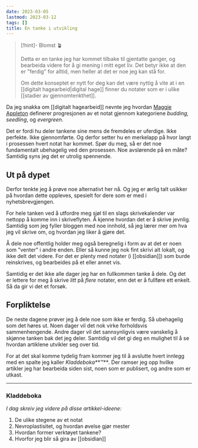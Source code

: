 ```yaml
---
date: 2023-03-05
lastmod: 2023-03-12
tags: []
title: En tanke i utvikling
---
```

> [!hint]- Blomst 🪴
>
> Detta er en tanke jeg har kommet tilbake til gjentatte ganger, og bearbeida videre for å gi mening i mitt eget liv. Det betyr ikke at den er "ferdig" for alltid, men heller at det er noe jeg kan stå for.
> 
> Om dette konseptet er nytt for deg kan det være nyttig å vite at i en [[digitalt hagearbeid|digital hage]] finner du notater som er i ulike [[stadier av gjennomtenkthet]].

Da jeg snakka om [[digitalt hagearbeid]] nevnte jeg hvordan [Maggie Appleton](https://maggieappleton.com/?ref=simen-skriver) definerer progresjonen av et notat gjennom kategoriene _budding, seedling_, og _evergreen_.

Det er fordi hu deler tankene sine mens de fremdeles er uferdige. Ikke perfekte. Ikke gjennomførte. Og derfor setter hu en merkelapp på hvor langt i prosessen hvert notat har kommet. Spør du meg, så er det noe fundamentalt ubehagelig ved den prosessen. Noe avslørende på en måte? Samtidig syns jeg det er utrolig spennende.

## Ut på dypet

Derfor tenkte jeg å prøve noe alternativt her nå. Og jeg er ærlig talt usikker på hvordan dette oppleves, spesielt for dere som er med i nyhetsbrevgjengen.

For hele tanken ved å utfordre meg sjøl til en slags skrivekalender var nettopp å komme inn i skriveflyten. Å kjenne hvordan det er å skrive jevnlig. Samtidig som jeg fyller bloggen med noe innhold, så jeg lærer mer om hva jeg vil skrive om, og hvordan jeg liker å gjøre det.

Å dele noe offentlig holder meg også beregnelig i form av at det er noen som "venter" i andre enden. Eller så kunne jeg nok fint skrivi alt lokalt, og ikke delt det videre. For det er plenty med notater (i [[obsidian]]) som burde reinskrives, og bearbeides på et eller annet vis.

Samtidig er det ikke alle dager jeg har en fullkommen tanke å dele. Og det er lettere for meg å skrive _litt_ på _flere_ notater, enn det er å fullføre ett enkelt. Så da gir vi det et forsøk.

## Forpliktelse

De neste dagene prøver jeg å dele noe som ikke er ferdig. Så ubehagelig som det høres ut. Noen dager vil det nok virke forholdsvis sammenhengende. Andre dager vil det sannsynligvis være vanskelig å skjønne tanken bak det jeg deler. Samtidig vil det gi deg en mulighet til å se hvordan artiklene utvikler seg over tid.

For at det skal komme tydelig fram kommer jeg til å avslutte hvert innlegg med en spalte jeg kaller _Kladdeboka**™**_. Der ramser jeg opp hvilke artikler jeg har bearbeida siden sist, noen som er publisert, og andre som er utkast.

---

### Kladdeboka

_I dag skreiv jeg videre på disse artikkel-ideene:_

1.  De ulike stegene av et notat
2.  Nevroplastisitet, og hvordan øvelse gjør mester
3.  Hvordan former verktøyet tankene?
4.  Hvorfor jeg blir så gira av [[obsidian]]
